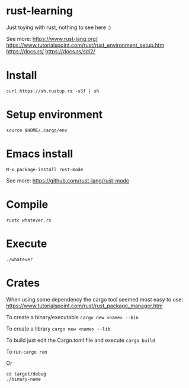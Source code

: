 # rust-learning
Just toying with rust, nothing to see here :)

See more:
https://www.rust-lang.org/
https://www.tutorialspoint.com/rust/rust_environment_setup.htm
https://docs.rs/
https://docs.rs/sdl2/

# Install
`curl https://sh.rustup.rs -sSf | sh`

# Setup environment
`source $HOME/.cargo/env`

# Emacs install
`M-x package-install rust-mode`

See more: https://github.com/rust-lang/rust-mode

# Compile
`rustc whatever.rs`

# Execute
`./whatever`

# Crates
When using some dependency the cargo tool seemed most easy to use:
https://www.tutorialspoint.com/rust/rust_package_manager.htm

To create a binary/executable
`cargo new <name> --bin`

To create a library
`cargo new <name> --lib`

To build just edit the Cargo.toml file and execute
`cargo build`

To run
`cargo run`

Or
~~~
cd target/debug
./binary-name
~~~
